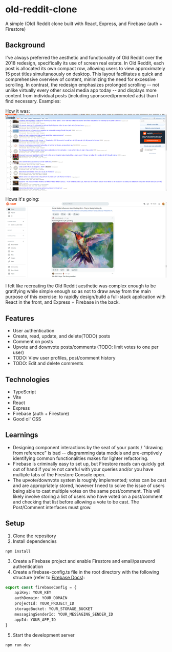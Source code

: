 # old-reddit-clone
A simple (Old) Reddit clone built with React, Express, and Firebase (auth + Firestore)

## Background
I've always preferred the aesthetic and functionality of Old Reddit over the 2018 redesign, specifically its use of screen real estate. In Old Reddit, each post is allocated its own compact row, allowing users to view approximately 15 post titles simultaneously on desktop. This layout facilitates a quick and comprehensive overview of content, minimizing the need for excessive scrolling. In contrast, the redesign emphasizes prolonged scrolling -- not unlike virtually every other social media app today -- and displays more content from individual posts (including sponsored/promoted ads) than I find necessary. Examples:

How it was:
![Glorious Old Reddit](./resources/image-2.png)

Hows it's going:
![New Reddit](./resources/image-1.png)

I felt like recreating the Old Reddit aesthetic was complex enough to be gratifying while simple enough so as not to draw away from the main purpose of this exercise: to rapidly design/build a full-stack application with React in the front, and Express + Firebase in the back.

## Features
* User authentication
* Create, read, update, and delete(TODO) posts
* Comment on posts
* Upvote and downvote posts/comments (TODO: limit votes to one per user)
* TODO: View user profiles, post/comment history
* TODO: Edit and delete comments

## Technologies
* TypeScript
* Vite
* React
* Express
* Firebase (auth + Firestore)
* Good ol' CSS

## Learnings
* Designing component interactions by the seat of your pants / "drawing from reference" is bad -- diagramming data models and pre-emptively identifying common functionalities makes for lighter refactoring.
* Firebase is criminally easy to set up, but Firestore reads can quickly get out of hand if you're not careful with your queries and/or you have multiple tabs of the Firestore Console open.
* The upvote/downvote system is roughly implemented; votes can be cast and are appropriately stored, however I need to solve the issue of users being able to cast multiple votes on the same post/comment. This will likely involve storing a list of users who have voted on a post/comment and checking that list before allowing a vote to be cast. The Post/Comment interfaces must grow.

## Setup
1. Clone the repository
2. Install dependencies
```bash
npm install
```
3. Create a Firebase project and enable Firestore and email/password authentication
4. Create a firebase-config.ts file in the root directory with the following structure (refer to [Firebase Docs](https://firebase.google.com/docs/auth/web/start)):
```typescript
export const firebaseConfig = {
    apiKey: YOUR_KEY
    authDomain: YOUR_DOMAIN
    projectId: YOUR_PROJECT_ID
    storageBucket: YOUR_STORAGE_BUCKET
    messagingSenderId: YOUR_MESSAGING_SENDER_ID
    appId: YOUR_APP_ID
}
```

5. Start the development server
```bash
npm run dev
```

